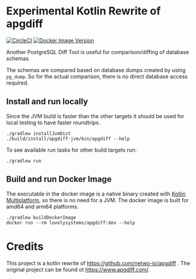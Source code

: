 # Experimental Kotlin Rewrite of apgdiff

[![CircleCI](https://dl.circleci.com/status-badge/img/gh/lovelysystems/apgdiff/tree/master.svg?style=svg)](https://dl.circleci.com/status-badge/redirect/gh/lovelysystems/apgdiff/tree/master)
[![Docker Image Version](https://img.shields.io/docker/v/lovelysystems/apgdiff?sort=semver&label=Docker)](https://hub.docker.com/repository/docker/lovelysystems/apgdiff)


Another PostgreSQL Diff Tool is useful for comparison/diffing of database schemas.

The schemas are compared based on database dumps created by using `pg_dump`. So 
for the actual comparison, there is no direct database access required.

## Install and run locally 

Since the JVM build is faster than the other targets it should be used for local testing to have faster roundtrips.

```shell script
./gradlew installJvmDist
./build/install/apgdiff-jvm/bin/apgdiff --help
```

To see available run tasks for other build targets run:

```shell script
./gradlew run
```

## Build and run Docker Image

The executable in the docker image is a native binary created with [Kotlin Multiplatform](https://kotlinlang.org/docs/multiplatform.html),
so there is no need for a JVM. The docker image is built for amd64 and arm64 platforms.

```shell script
./gradlew buildDockerImage
docker run --rm lovelysystems/apgdiff:dev --help
```

# Credits

This project is a kotlin rewrite of https://github.com/netwo-io/apgdiff . The
original project can be found ot https://www.apgdiff.com/.

